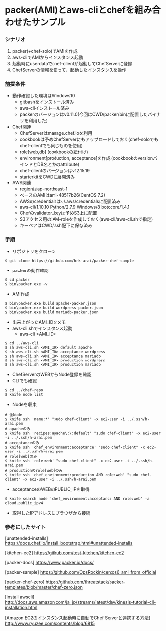 # packer(AMI)とaws-cliとchefを組み合わせたサンプル

### シナリオ

1. packer(+chef-solo)でAMIを作成
2. aws-cliでAMIからインスタンス起動
3. 起動時にuserdataでchef-clientが起動してChefServerに登録
4. ChefServerの情報を使って、起動したインスタンスを操作

### 前提条件
* 動作確認した環境はWindows10
  - gitbashをインストール済み
  - aws-cliインストール済み
  - packerのバージョンはv0.11.0(今回はCWD/packer/binに配置したバイナリを利用した)
* Chef関連
  - ChefServerはmanage.chef.ioを利用
  - cookbookは予めChefServerにもアップロードしておく(chef-soloでもchef-clientでも同じものを使用)
  - role[web,db] (cookbookの紐付け)
  - environment[production, acceptance]を作成 (cookbookのversionバインドとDB名とかのattribute)
  - chef-clientのバージョンはv12.15.19
  - starterkitをCWDに展開済み
* AWS関連
  - regionはap-northeast-1
  - ベースのAMIはami-48517b26(CentOS 7.2)
  - AWSのcredentialsは~/.aws/credentialsに配置済み
  - aws-cli/1.10.10 Python/2.7.9 Windows/8 botocore/1.4.1
  - Chefのvalidator_keyは予めS3上に配置
  - S3アクセス用のIAM-roleを作成しておく(aws-cli/aws-cli.shで指定)
  - キーペアはCWD/.ssh配下に保存済み


### 手順

* リポジトリをクローン

```
$ git clone https://github.com/hrk-arai/packer-chef-sample
```

* packerの動作確認

```
$ cd packer
$ bin\packer.exe -v
```

* AMI作成

```
$ bin\packer.exe build apache-packer.json
$ bin\packer.exe build wordpress-packer.json
$ bin\packer.exe build mariadb-packer.json
```

* 出来上がったAMI_IDをメモ
* aws-cli.shでインスタンス起動
  - aws-cli <AMI_ID> <environment> <cookbook>

```
$ cd ../aws-cli
$ sh aws-cli.sh <AMI_ID> default apache
$ sh aws-cli.sh <AMI_ID> acceptance wordpress
$ sh aws-cli.sh <AMI_ID> acceptance mariadb
$ sh aws-cli.sh <AMI_ID> production wordpress
$ sh aws-cli.sh <AMI_ID> production mariadb
```

* ChefServerのWEBからNode登録を確認
* CLIでも確認

```
$ cd ../chef-repo
$ knife node list
```

* Nodeを収束

```
# 全Node
$ knife ssh 'name:*' "sudo chef-client" -x ec2-user -i ../.ssh/h-arai.pem
# apacheのみ
$ knife ssh 'recipes:apache\:\:default' "sudo chef-client" -x ec2-user -i ../.ssh/h-arai.pem
# acceptanceのみ
$ knife ssh 'chef_environment:acceptance' "sudo chef-client" -x ec2-user -i ../.ssh/h-arai.pem
# role[web]のみ
$ knife ssh 'role:web' "sudo chef-client" -x ec2-user -i ../.ssh/h-arai.pem
# productionのrole[web]のみ
$ knife ssh 'chef_environment:production AND role:web' "sudo chef-client" -x ec2-user -i ../.ssh/h-arai.pem
```

* acceptanceのWEBのPUBLIC_IPを取得

```
$ knife search node 'chef_environment:acceptance AND role:web' -a cloud.public_ipv4
```

* 取得したIPアドレスにブラウザから接続


### 参考にしたサイト

[unattended-installs]
https://docs.chef.io/install_bootstrap.html#unattended-installs

[kitchen-ec2]
https://github.com/test-kitchen/kitchen-ec2

[packer-docs]
https://www.packer.io/docs/

[packer-sample]
https://github.com/OpsRockin/centos6_ami_from_official

[packer-chef-zero]
https://github.com/threatstack/packer-templates/blob/master/chef-zero.json

[install awscli]
http://docs.aws.amazon.com/ja_jp/streams/latest/dev/kinesis-tutorial-cli-installation.html

[Amazon EC2のインスタンス起動時に自動でChef Serverと連携する方法]
http://www.ryuzee.com/contents/blog/6815

